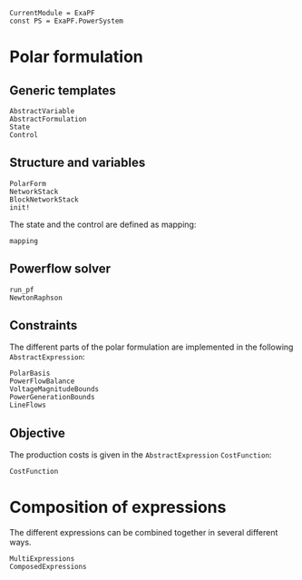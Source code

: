 ```@meta
CurrentModule = ExaPF
const PS = ExaPF.PowerSystem
```


# Polar formulation

## Generic templates

```@docs
AbstractVariable
AbstractFormulation
State
Control

```

## Structure and variables
```@docs
PolarForm
NetworkStack
BlockNetworkStack
init!

```

The state and the control are defined as mapping:
```@docs
mapping

```

## Powerflow solver

```@docs
run_pf
NewtonRaphson

```

## Constraints

The different parts of the polar formulation are
implemented in the following `AbstractExpression`:

```@docs
PolarBasis
PowerFlowBalance
VoltageMagnitudeBounds
PowerGenerationBounds
LineFlows

```

## Objective

The production costs is given in the `AbstractExpression` `CostFunction`:
```@docs
CostFunction
```

# Composition of expressions

The different expressions can be combined together
in several different ways.
```@docs
MultiExpressions
ComposedExpressions
```

